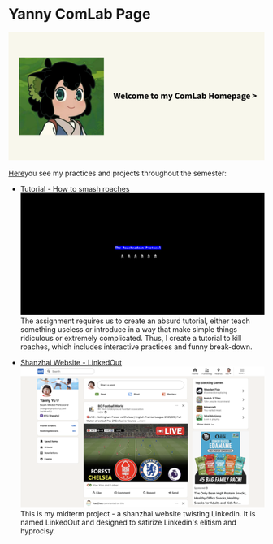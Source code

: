 # Yanny ComLab Page

![Home](opening-banner.png)

[Here](https://yanny-wanyan.github.io/ComLabWeb/)you see my practices and projects throughout the semester:

* [Tutorial - How to smash roaches](tutorial)
![tutorial](tutorial-homepage.jpeg)
The assignment requires us to create an absurd tutorial, either teach something useless or introduce in a way that make simple things ridiculous or extremely complicated. Thus, I create a tutorial to kill roaches, which includes interactive practices and funny break-down.

* [Shanzhai Website - LinkedOut](project1)
![LinkedinOut - in progress](project1-homepage.jpeg)
This is my midterm project - a shanzhai website twisting Linkedin. It is named LinkedOut and designed to satirize Linkedin's elitism and hyprocisy.